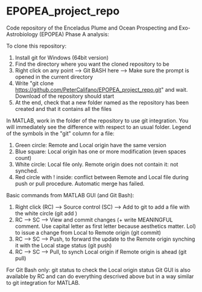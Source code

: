 # EPOPEA_project_repo
Code repository of the Enceladus Plume and Ocean Prospecting and Exo-Astrobiology (EPOPEA) Phase A analysis: 

To clone this repository:
1) Install git for Windows (64bit version)
2) Find the directory where you want the cloned repository to be
3) Right click on any point --> Git BASH here --> Make sure the prompt is opened in the current directory
4) Write "git clone https://github.com/PeterCalifano/EPOPEA_project_repo.git" and wait. Download of the repository should start
5) At the end, check that a new folder named as the repository has been created and that it contains all the files

In MATLAB, work in the folder of the repository to use git integration. You will immediately see the difference with respect to an usual folder.
Legend of the symbols in the "git" column for a file: 
1) Green circle: Remote and Local origin have the same version 
2) Blue square: Local origin has one or more modification (even spaces count)
3) White circle: Local file only. Remote origin does not contain it: not synched.
4) Red circle with ! inside: conflict between Remote and Local file during push or pull procedure. Automatic merge has failed.

Basic commands from MATLAB GUI (and Git Bash):
1) Right click (RC) --> Source control (SC) --> Add to git to add a file with the white circle (git add <file>)
2) RC --> SC --> View and commit changes (+ write MEANINGFUL comment. Use capital letter as first letter because aesthetics matter. Lol) to issue a change from Local to      Remote origin (git commit)
3) RC --> SC --> Push, to forward the update to the Remote origin synching it with the Local stage status (git push)
4) RC --> SC --> Pull, to synch Local origin if Remote origin is ahead (git pull)
  
For Git Bash only: git status to check the Local origin status
Git GUI is also available by RC and can do everything descrived above but in a way similar to git integration for MATLAB.


